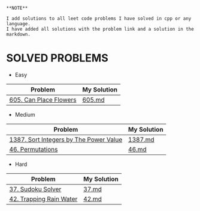 ```
**NOTE**

I add solutions to all leet code problems I have solved in cpp or any language.
I have added all solutions with the problem link and a solution in the markdown.

```

# SOLVED PROBLEMS

- Easy

| Problem  | My Solution |
| ------------------- | ----------- |
| [605. Can Place Flowers](https://leetcode.com/problems/can-place-flowers/description/) | [605.md](easy\605.md) |



- Medium

|  Problem |  My Solution |
| ------------------- |  ----------- |
| [1387. Sort Integers by The Power Value](https://leetcode.com/problems/sort-integers-by-the-power-value/description/) | [1387.md](medium\1387.md) |
| [46. Permutations](https://leetcode.com/problems/permutations/description/) | [46.md](medium\46.md) |



- Hard

| Problem     | My Solution |
| ----------- | ----------- |
| [37. Sudoku Solver](https://leetcode.com/problems/sudoku-solver/description/) | [37.md](hard\37.md) |
| [42. Trapping Rain Water](https://leetcode.com/problems/trapping-rain-water/description/) | [42.md](hard\42.md) |
